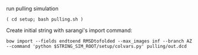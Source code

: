 
run pulling simulation

`( cd setup; bash pulling.sh )`

Create initial string with sarangi's import command:

`bow import --fields endtoend RMSDtofolded --max_images inf --branch AZ --command 'python $STRING_SIM_ROOT/setup/colvars.py' pulling/out.dcd`

